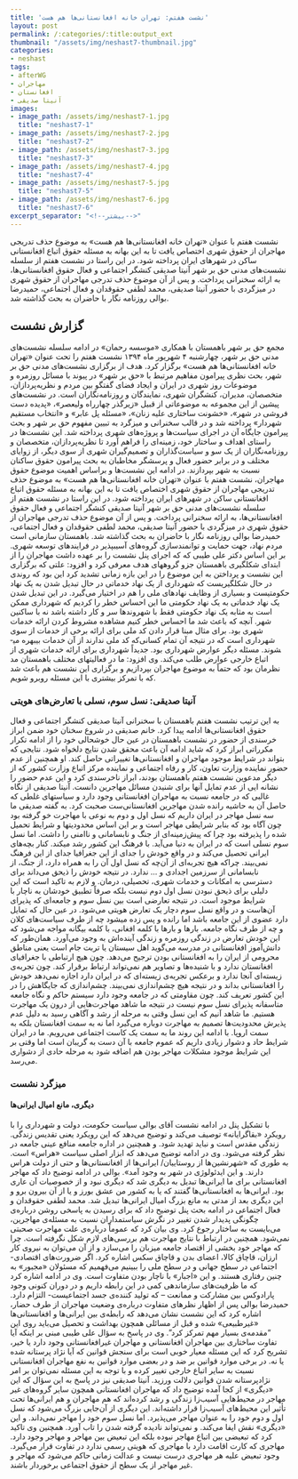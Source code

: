 ```yaml
---
title: 'نشست هفتم: تهران خانه افغانستانی‌ها هم هست'
layout: post
permalink: /:categories/:title:output_ext
thumbnail: "/assets/img/neshast7-thumbnail.jpg"
categories:
- neshast
tags:
- afterWG
- مهاجران
- افغانستان
- آنیتا صدیقی
images:
- image_path: /assets/img/neshast7-1.jpg
  title: "neshast7-1"
- image_path: /assets/img/neshast7-2.jpg
  title: "neshast7-2"
- image_path: /assets/img/neshast7-3.jpg
  title: "neshast7-3"
- image_path: /assets/img/neshast7-4.jpg
  title: "neshast7-4"
- image_path: /assets/img/neshast7-5.jpg
  title: "neshast7-5"
- image_path: /assets/img/neshast7-6.jpg
  title: "neshast7-6"
excerpt_separator: "<!--بیشتر-->"
---
```

نشست هفتم با عنوان «تهران خانه افغانستانی‌ها هم هست» به موضوع حذف تدریجی مهاجران از حقوق شهری اختصاص یافت تا به این بهانه به مسئله حقوق اتباع افغانستانی ساکن در شهرهای ایران پرداخته شود. در این راستا در نشست هفتم از سلسله نشست‌های مدنی حق بر شهر آنیتا صدیقی کنشگر اجتماعی و فعال حقوق افغانستانی‌ها، به ارائه سخنرانی پرداخت. و پس از آن موضوع حذف تدرجی مهاجران از حقوق شهری در میزگردی با حضور آنیتا صدیقی، محمد لطفی حقوقدان و فعال اجتماعی، حمیدرضا بوالی روزنامه نگار با حاضران به بحث گذاشته شد.
## گزارش نشست
مجمع حق بر شهر باهمستان با همکاری «موسسه رحمان» در ادامه سلسله نشست‌های مدنی حق بر شهر، چهارشنبه ۴ شهریور ماه ۱۳۹۴ نشست هفتم را تحت عنوان «تهران خانه افغانستانی‌ها هم هست» برگزار کرد. هدف از برگزاری نشست‌های مدنی حق بر شهر، بحث نظری پیرامون مفاهیم مرتبط با «حق بر شهر» در پیوند با مسائل روزمره و موضوعات روز شهری در ایران و ایجاد فضای گفتگو بین مردم و نظریه‌پردازان، متخصصان، مدیران، کنشگران شهری، نمایندگان و روزنامه‌نگاران است. در نشست‌های پیشین از این مجموعه به موضوعاتی از قبیل «زیرگذر چهارراه ولیعصر»، «پدیده دست فروشی در شهر»، «خشونت ساختاری علیه زنان»، «مسئله پل عابر» و «انتخاب مستقیم شهردار» پرداخته شد و در قالب سخنرانی و میزگرد به تبیین مفهوم حق بر شهر و بحث پیرامون جایگاه آن در اجرای سیاست‌ها و پروژه‌های شهری پرداخته شد. این نشست‌ها در راستای اهداف و ساختار خود، زمینه‌ای را فراهم آورد تا نظریه‌پردازان، متخصصان و روزنامه‌نگاران از یک سو و سیاست‌گذاران و تصمیم‌گیران شهری از سوی دیگر، از زوایای مختلف و در برابر حضور فعال و پرسشگر مخاطبان به بحث پیرامون حقوق ساکنان نسبت به شهر بپردازند. در ادامه این نشست‌ها و براساس اهمیت موضوع حقوق مهاجران، نشست هفتم با عنوان «تهران خانه افغانستانی‌ها هم هست» به موضوع حذف تدریجی مهاجران از حقوق شهری اختصاص یافت تا به این بهانه به مسئله حقوق اتباع افغانستانی ساکن در شهرهای ایران پرداخته شود. در این راستا در نشست هفتم از سلسله نشست‌های مدنی حق بر شهر آنیتا صدیقی کنشگر اجتماعی و فعال حقوق افغانستانی‌ها، به ارائه سخنرانی پرداخت. و پس از آن موضوع حذف تدرجی مهاجران از حقوق شهری در میزگردی با حضور آنیتا صدیقی، محمد لطفی حقوقدان و فعال اجتماعی، حمیدرضا بوالی روزنامه نگار با حاضران به بحث گذاشته شد. باهمستان سازمانی است مردم نهاد، جهت حمایت و توانمندسازی گروه‌های آسیب­پذیر در فرایندهای توسعه شهری. بر این اساس دکتر علی طیبی که که اجرای پنل نشست را بر عهده داشت مهاجران را از ابتدای شکل­گیری باهمستان جزو گروه­های هدف معرفی کرد و افزود: علتی که برگزاری این نشست و پرداختن به این موضوع را در این بازه زمانی تشدید کرد این بود که روندی در حال شکل­گیری­ست که شهرداری از یک نهاد خدماتی در حال تبدیل شدن به یک نهاد حکومتی­ست و بسیاری از وظایف نهادهای ملی را هم در اختیار می‌گیرد. در این تبدیل شدن یک نهاد خدماتی به یک نهاد حکومتی ما این احساس خطر را کردیم که شهرداری ممکن است به مثابه یک نهاد حکومتی فقط با شهروندها سر و کار داشته باشد نه با ساکنین شهر. آنچه که باعث شد ما احساس خطر کنیم مشاهده مشروط کردن ارائه خدمات شهری بود. برای مثال مبنا قرار دادن کد ملی برای ارائه برخی از خدمات از سوی شهرداری است که در نتیجه آن تمام کسانی‌که کد ملی ندارند از آن خدمات بی­بهره می­شوند. مسئله دیگر عوارض شهرداری بود. جدیداً شهرداری برای ارائه خدمات شهری از اتباع خارجی عوارض طلب می‌کند. وی افزود: ما در فعالیت­های مختلف باهمستان مد نظرمان بود که حتماً به موضوع مهاجران بپردازیم و برگزاری این نشست هم باعث شد که با تمرکز بیشتری با این مسئله روبرو شویم.
### آنیتا صدیقی: نسل سوم، نسلی با تعارض‌های هویتی
به این ترتیب نشست هفتم باهمستان با سخنرانی آنیتا صدیقی کنشگر اجتماعی و فعال حقوق افغانستانی‌ها ادامه پیدا کرد. خانم صدیقی در شروع سخنان خود ضمن ابراز خرسندی از حضور در نشست باهمستان در عین حال خوشحالی خود را از ادامه تکرار مکرراتی ابراز کرد که شاید ادامه آن باعث محقق شدن نتایج دلخواه شود. نتایجی که بتواند در شرایط موجود مهاجران و افغانستانی‌ها تغییراتی حاصل کند. او همچنین از عدم حضور نماینده وزارت تعاون، کار و رفاه اجتماعی و نماینده مرکز اتباع وزارت کشور که از دیگر مدعوین نشست هفتم باهمستان بودند، ابراز ناخرسندی کرد و این عدم حضور را نشانه ایی از عدم تمایل آنها برای شنیدن مسائل مهاجرین دانست. آنیتا صدیقی از نگاه غالبی که در جامعه نسبت به مهاجران افغانستانی وجود دارد و سیاست­های غلطی که حاصل آن به حاشیه رانده شدن مهاجرین افغانستانی‌ست صحبت کرد. به گفته صدیقی ما سه نسل مهاجر در ایران داریم که نسل اول و دوم به نوعی با مهاجرت خو گرفته بود چون آگاه بود که بنابر شرایطی مهاجر است و بر این اساس محدودیت­ها و شرایط تحمیل شده را پذیرفته بود چرا که پیش‌زمینه‌ای از جنگ و نابسامانی و ناامنی را داشت. اما نسل سوم نسلی است که در ایران به دنیا می‌آید. با فرهنگ این کشور رشد می­کند. کنار بچه‌های ایرانی تحصیل می‌کند و در واقع خودش را جدای از این جغرافیا جدای از این فرهنگ نمی‌بیند. چراکه هیچ تجربه‌ای از آن‌چه که نسل اول آن را به همراه دارد، از جنگ، از نابسامانی از سرزمین اجدادی و ... ندارد. در نتیجه خودش را ذی­حق می‌داند برای دسترسی به امکانات و خدمات شهری، تحصیلی، درمان. و لازم به تاکید است که این دلیلی برای ذی­حق نبودن نسل اول دوم نیست بلکه صرفاً تطبیق خودشان به ناچار با شرایط موجود است. در نتیجه تعارضی است بین نسل سوم و جامعه‌ای که پذیرای آن‌هاست و در واقع نسل سوم دچار یک تعارض هویتی می‌شود. در عین حال که تمایل دارد عضوی از این جامعه باشد اما رانده و پس زده می­شود چه از طرف سیاست‌های کلان و چه از طرف نگاه جامعه. بارها و بارها با کلمه افغانی، با کلمه بیگانه مواجه می‌شود که این خودش تعارض در زندگی روزمره و زندگی آینده‌اش به وجود می‌آورد. همان‌طور که دانش‌آموز افغانستانی در مدرسه می‌گوید اهل سیستان یا تربت جام است یعنی مناطق محرومی از ایران را به افغانستانی بودن ترجیح می‌دهد. چون هیچ ارتباطی با جغرافیای افغانستان ندارد و با شنیده‌ها و تصاویر هم نمی‌تواند ارتباط برقرار کند. چون تجربه‌ی زیسته‌ای آنجا ندارد و برعکس تجربه‌ی زیسته‌ای که در ایران دارد اجازه نمی‌دهد خودش را افغانستانی بداند و در نتیجه هیچ چشم‌اندازی نمی‌بیند. چشم‌اندازی که جایگاهش را در این کشور تعریف کند. چون مقاومتی که در جامعه وجود دارد سیستم حاکم و نگاه جامعه متاسفانه پذیرای نسل سوم نیست در نتیجه ما شاهد مهاجرت‌هایی از درون یک مهاجرت هستیم. ما شاهد آنیم که این نسل وقتی به مرحله از رشد و آگاهی رسید به دلیل عدم پذیرش محدودیت‌ها تصمیم به مهاجرت دوباره می‌گیرد اما نه به سمت افغانستان بلکه به سمت اروپا. با ادامه این روند ما به سمت یک کاست اجتماعی می‌رویم. ما در ایران شرایط حاد و دشوار زیادی داریم که عموم جامعه با آن دست به گریبان است اما وقتی بر این شرایط موجود مشکلات مهاجر بودن هم اضافه شود به مرحله حادی از دشواری می‌رسد.
### میزگرد نشست
#### دیگری، مانع امیال ایرانی‌ها
با تشکیل پنل در ادامه نشست آقای بوالی سیاست حکومت، دولت و شهرداری را با رویکرد «بقاگرایانه» توصیف می‌کند و توضیح می‌دهد که این رویکرد یعنی تقدیس زندگی. زندگی مقدس است و نباید تهدید شود. و همچنین در اداره جامعه منافع عینی جامعه در نظر گرفته می‌شود. وی در ادامه توضیح می‌دهد که ابزار اصلی سیاست «هراس» است. به طوری که «شهرنشین‌ها از روستاییان/ ایرانی‌ها از افغانستانی‌ها و حتی از دولت هراس دارند. و این ایدئولوژی در شهر به وجود آمد». بوالی در ادامه توضیح داد که مهاجر افغانستانی برای ما ایرانی‌ها تبدیل به دیگری شد که دیگری نبود و از خصوصیات آن عاری بود. ایرانی‌ها به افغانستانی‌ها گفتند که یا به کشور من عشق بورز و یا از آن بیرون برو و این دیگری بعد از مدتی به مانع بزرگ امیال ایرانی‌ها تبدیل شد. محمد لطفی حقوقدان و فعال اجتماعی در ادامه بحث پنل توضیح داد که برای رسیدن به پاسخی روشن درباره‌ی چگونگی پدیدار شدن تغییر در نگرش سیاستمداران نسبت به مسئله‌ی مهاجرین،‌ می‌بایست به ساختار رجوع کرد. وی بیان کرد که عموماً درباره‌ی علت مهاجرت صحبتی نمی‌شود. همچنین در ارتباط با نتایج مهاجرت هم بررسی‌های لازم شکل نگرفته است. چرا که مهاجر خود بخشی از اقتصاد جامعه میزبان را می‌سازد و از آن می‌توان به نیروی کار ارزان، قاچاق کالا، اعضای بدن و قاچاق سکس اشاره کرد. اگر ضرورت‌های اقتصادی-اجتماعی در سطح جهانی و در سطح ملی را ببینیم می‌فهمیم که مسئولان «مجبور» به چنین رفتاری هستند. و این «اجبار» با ناچار بودن متفاوت است. وی در ادامه اشاره کرد که ما ظرفیت‌های سازماندهی کمی در این رابطه داریم و در دوران کنونی وجود پارادوکس بین مشارکت و ممانعت – که تولید کننده‌ی جسد اجتماعیست- التزام دارد. حمیدرضا بوالی پس از اظهار نظرهای متفاوت درباره‌ی وضعیت مهاجران از طرف حضار،‌ اشاره کرد که این نشست نشان می‌دهد که رابطه‌ی بین ایرانی‌ها و افغانستانی‌ها «غیرطبیعی» شده و قبل از مسائلی همچون بهداشت و تحصیل می‌باید روی این “مقدمه‌ی بسیار مهم تمرکز کرد”. وی در پاسخ به سؤال علی طیبی مبنی بر اینکه آیا تفاوت ساختاری بین مهاجران افغانستانی و مهاجران غیرافغانستانی وجود دارد یا خیر، تشریح کرد که این مسئله معیار خوبی است برای سنجش قوانین که آیا نژاد پرستانه شده یا نه. در برخی موارد قوانین بر ضد و در بعضی موارد قوانین به نفع مهاجران افغانستانی نسبت به سایر اتباع خارجی تغییر کرده و با توجه به این مسئله نمی‌توان بر امر نژادپرستانه شدن قوانین دلالت ورزید. آنیتا صدیقی نیز در پاسخ به این سؤال که این «دیگری» از کجا آمده توضیح داد که مهاجران افغانستانی همچون سایر گروه‌های غیر مهاجر در محیط‌هایی آسیب‌زا زندگی و رشد کرده‌اند که هم مهاجران و هم ایرانی‌ها تحت تأثیر این محیط‌های آسیب‌زا قرار داشته‌اند. این دیگری از آن‌جایی بزرگ می‌شود که نسل اول و دوم خود را به عنوان مهاجر می‌پذیرد. اما نسل سوم خود را مهاجر نمی‌داند. و این «دیگری» نقش ایفا می‌کند. و نمی‌تواند نادیده گرفته شدن را تاب آورد. همچنین وی تاکید کرد که تبعیضی بین اتباع مهاجر نبوده بلکه این تبعیض بین مهاجر و مهاجر وجود دارد. مهاجری که کارت اقامت دارد با مهاجری که هویتی رسمی ندارد در تفاوت قرار می‌گیرد. وجود تبعیض علیه هر مهاجری درست نیست و عدالت زمانی حاکم می‌شود که مهاجر و غیر مهاجر از یک سطح از حقوق اجتماعی برخوردار باشند.